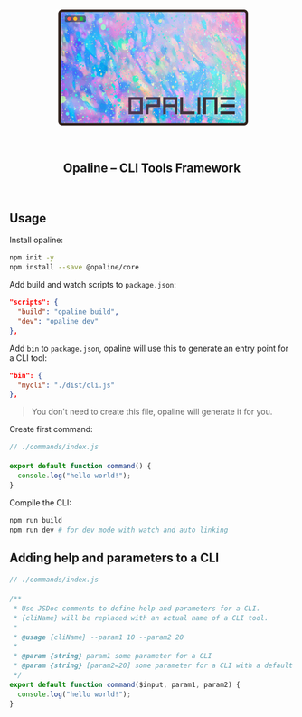 <br/>
<br/>
<div align="center">
  <img src="/assets/opaline.png" alt="opaline" width="340" align="center">
</div>
<br/>
<br/>
<h2 align="center">Opaline – CLI Tools Framework</h2>
<br/>

## Usage

Install opaline:

```sh
npm init -y
npm install --save @opaline/core
```

Add build and watch scripts to `package.json`:

```json
"scripts": {
  "build": "opaline build",
  "dev": "opaline dev"
},
```

Add `bin` to `package.json`, opaline will use this to generate an entry point for a CLI tool:

```json
"bin": {
  "mycli": "./dist/cli.js"
},
```

> You don't need to create this file, opaline will generate it for you.

Create first command:

```js
// ./commands/index.js

export default function command() {
  console.log("hello world!");
}
```

Compile the CLI:

```sh
npm run build
npm run dev # for dev mode with watch and auto linking
```

## Adding help and parameters to a CLI

```js
// ./commands/index.js

/**
 * Use JSDoc comments to define help and parameters for a CLI.
 * {cliName} will be replaced with an actual name of a CLI tool.
 *
 * @usage {cliName} --param1 10 --param2 20
 *
 * @param {string} param1 some parameter for a CLI
 * @param {string} [param2=20] some parameter for a CLI with a default value
 */
export default function command($input, param1, param2) {
  console.log("hello world!");
}
```
